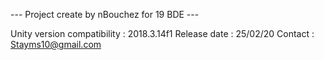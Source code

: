 --- Project create by nBouchez for 19 BDE ---

Unity version compatibility : 2018.3.14f1
Release date : 25/02/20
Contact : Stayms10@gmail.com
